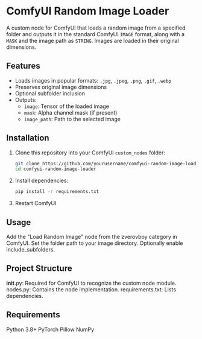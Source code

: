 # ComfyUI Random Image Loader

A custom node for ComfyUI that loads a random image from a specified folder and outputs it in the standard ComfyUI `IMAGE` format, along with a `MASK` and the image path as `STRING`. Images are loaded in their original dimensions.

## Features
- Loads images in popular formats: `.jpg`, `.jpeg`, `.png`, `.gif`, `.webp`
- Preserves original image dimensions
- Optional subfolder inclusion
- Outputs:
  - `image`: Tensor of the loaded image
  - `mask`: Alpha channel mask (if present)
  - `image_path`: Path to the selected image

## Installation
1. Clone this repository into your ComfyUI `custom_nodes` folder:
   ```bash
   git clone https://github.com/yourusername/comfyui-random-image-loader.git
   cd comfyui-random-image-loader
   ```
2. Install dependencies:
   ```bash
   pip install -r requirements.txt
   ```
3. Restart ComfyUI

## Usage
Add the "Load Random Image" node from the zverovboy category in ComfyUI.
Set the folder path to your image directory.
Optionally enable include_subfolders.

## Project Structure
__init__.py: Required for ComfyUI to recognize the custom node module.
nodes.py: Contains the node implementation.
requirements.txt: Lists dependencies.

## Requirements
Python 3.8+
PyTorch
Pillow
NumPy